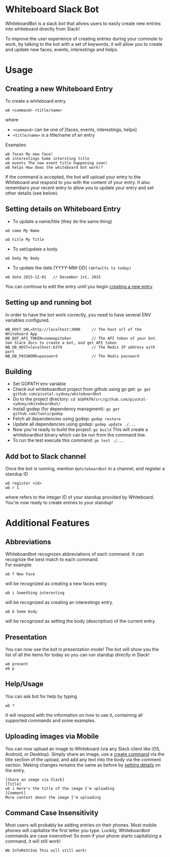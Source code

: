 # Whiteboard Slack Bot

WhiteboardBot is a slack bot that allows users to easily create new entries into whiteboard directly from Slack!

To improve the user experience of creating entries during your commute to work, by talking to the bot with a set of keywords, it will allow you to create and update new faces, events, interestings and helps.

# Usage
## <a name="create">Creating a new Whiteboard Entry
To create a whiteboard entry
```
wb <command> <title/name>
```
where 
* `<command>` can be one of [faces, events, interestings, helps]
* `<title/name>` is a title/name of an entry

Examples:
```
wb faces My new face!
wb interestings Some intersting title
wb events The new event title happening soon!
wb helps How does the whiteboard bot work!?
```

If the command is accepted, the bot will upload your entry to the Whiteboard and respond to you with the content of your entry. It also remembers your recent entry to allow you to update your entry and set other details (see below).

##  <a name="detail">Setting details on Whiteboard Entry
* To update a name/title (they do the same thing)
```
wb name My Name
```
```
wb title My Title
```

* To set/update a body
```
wb body My Body
```

* To update the date [YYYY-MM-DD] `(defaults to today)`
```
wb date 2015-12-01   // December 1st, 2015
```

You can continue to edit the entry until you begin [creating a new entry](#create)

## Setting up and running bot
In order to have the bot work correctly, you need to have several ENV variables configured.

```
WB_HOST_URL=http://localhost:3000     // The host url of the Whiteboard App
WB_BOT_API_TOKEN=someapitoken         // The API token of your bot.  See Slack docs to create a bot, and get API token
WB_DB_HOST=localhost:6379             // The Redis IP address with port 
WB_DB_PASSWORD=password               // The Redis password 
```
## Building
* Set GOPATH env variable
* Check out whiteboardbot project from github using go get: `go get github.com/pivotal-sydney/whiteboardbot`
* Go to the project directory: `cd $GOPATH/src/github.com/pivotal-sydney/whiteboardbot/`
* Install godep (for dependency managment): `go get github.com/tools/godep`
* Fetch all dependencies using godep: `godep restore`
* Update all dependencies using godep: `godep update ./...`
* Now you're ready to build the project: `go build` This will create a whiteboardbot binary which can be run from the command line.
* To run the test execute this command: `go test ./...`

## Add bot to Slack channel
Once the bot is running, mention `@whiteboardbot` in a channel, and register a standup ID
```
wb register <id>
wb r 1
```
where <id> refers to the integer ID of your standup provided by Whiteboard.  You're now ready to create entries to your standup!

# Additional Features
## Abbreviations
Whiteboardbot recognizes abbreviations of each command.  It can recognize the best match to each command.  
For example:
```
wb f New Face
```
will be recognized as creating a new faces entry.
```
wb i Something interesting
```
will be recognized as creating an interestings entry.
```
wb b Some body
```
will be recognized as setting the body (description) of the current entry.

## Presentation
You can now use the bot in presentation mode! The bot will show you the list of all the items for today so you can run standup directly in Slack!
```
wb present
wb p
```

## Help/Usage
You can ask bot for help by typing
```
wb ?
```
It will respond with the information on how to use it, containing all supported commands and some examples.


## Uploading images via Mobile
You can now upload an image to Whiteboard (via any Slack client like iOS, Android, or Desktop). Simply share an image, use a [create command](#create) via the title section of the upload, and add any text into the body via the comment section.  Making changes remains the same as before by [setting details](#detail) on the entry.
```
[Share an image via Slack]
[Title]
wb i Here's the title of the image I'm uploading
[Comment]
More context about the image I'm uploading
```

## Command Case Insensitivity
Most users will probably be adding entries on their phones. Most mobile phones will capitalize the first letter you type.
Luckily, Whiteboardbot commands are case insensitive! So even if your phone starts capitalizing a command, it will still work!
```
Wb InTeReStInG This will still work!
```

